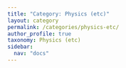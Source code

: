 ```yaml
---
title: "Category: Physics (etc)"
layout: category
permalink: /categories/physics-etc/
author_profile: true
taxonomy: Physics (etc)
sidebar:
  nav: "docs"
---
```

